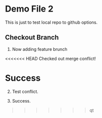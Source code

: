 # Demo File 2

This is just to test local repo to github options.

## Checkout Branch

1. Now adding feature brunch

<<<<<<< HEAD
Checked out merge conflict!

Success
=======
2. Test conflict.

3. Success.
>>>>>>> qt
